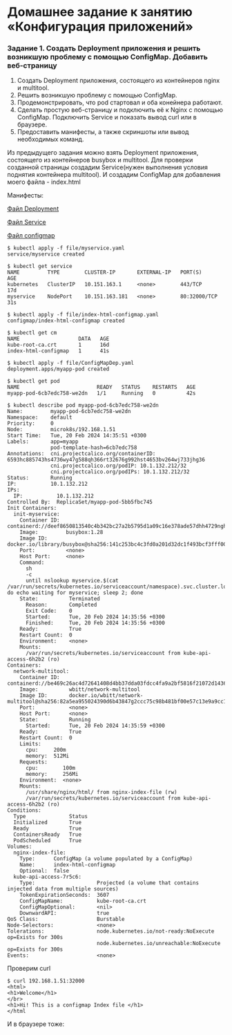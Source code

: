 # Домашнее задание к занятию «Конфигурация приложений»
### Задание 1. Создать Deployment приложения и решить возникшую проблему с помощью ConfigMap. Добавить веб-страницу
1) Создать Deployment приложения, состоящего из контейнеров nginx и multitool.
2) Решить возникшую проблему с помощью ConfigMap.
3) Продемонстрировать, что pod стартовал и оба конейнера работают.
4) Сделать простую веб-страницу и подключить её к Nginx с помощью ConfigMap. Подключить Service и показать вывод curl или в браузере.
5) Предоставить манифесты, а также скриншоты или вывод необходимых команд.

Из предыдущего задания можно взять Deployment приложения, состоящего из контейнеров busybox и multitool. Для проверки созданной страницы создадим Service(нужен выполнения условия поднятия контейнера multitool). И создадим ConfigMap для добавления моего файла - index.html

Манифесты:

[Файл Deployment](https://github.com/dikalov/devops-28/blob/main/kuber-homeworks/2.3%20/file%20/ConfigMapDep.yaml)

[Файл Service](https://github.com/dikalov/devops-28/blob/main/kuber-homeworks/2.3%20/file%20/myservice.yaml)

[Файл configmap](https://github.com/dikalov/devops-28/blob/main/kuber-homeworks/2.3%20/file%20/index-html-configmap.yaml)

```
$ kubectl apply -f file/myservice.yaml 
service/myservice created

$ kubectl get service
NAME         TYPE        CLUSTER-IP       EXTERNAL-IP   PORT(S)                         AGE
kubernetes   ClusterIP   10.151.163.1     <none>        443/TCP                         17d
myservice    NodePort    10.151.163.181   <none>        80:32000/TCP                    31s

$ kubectl apply -f file/index-html-configmap.yaml 
configmap/index-html-configmap created

$ kubectl get cm
NAME                   DATA   AGE
kube-root-ca.crt       1      16d
index-html-configmap   1      41s

$ kubectl apply -f file/ConfigMapDep.yaml 
deployment.apps/myapp-pod created

$ kubectl get pod
NAME                         READY   STATUS    RESTARTS   AGE
myapp-pod-6cb7edc758-we2dn   1/1     Running   0          42s
```
```
$ kubectl describe pod myapp-pod-6cb7edc758-we2dn
Name:         myapp-pod-6cb7edc758-we2dn
Namespace:    default
Priority:     0
Node:         microk8s/192.168.1.51
Start Time:   Tue, 20 Feb 2024 14:35:51 +0300
Labels:       app=myapp
              pod-template-hash=6cb7edc758
Annotations:  cni.projectcalico.org/containerID: 6593hc885743hs4736wy47g588qh366rt32676g992hst4653bv264wj733jhg36
              cni.projectcalico.org/podIP: 10.1.132.212/32
              cni.projectcalico.org/podIPs: 10.1.132.212/32
Status:       Running
IP:           10.1.132.212
IPs:
  IP:           10.1.132.212
Controlled By:  ReplicaSet/myapp-pod-5bb5fbc745
Init Containers:
  init-myservice:
    Container ID:  containerd://deef8650813540c4b342bc27a2b5795d1a09c16e378ade57dhh4729ngh45gsf4
    Image:         busybox:1.28
    Image ID:      docker.io/library/busybox@sha256:141c253bc4c3fd0a201d32dc1f493bcf3fff003b6df416dea4f41046e0f37d47
    Port:          <none>
    Host Port:     <none>
    Command:
      sh
      -c
      until nslookup myservice.$(cat /var/run/secrets/kubernetes.io/serviceaccount/namespace).svc.cluster.local; do echo waiting for myservice; sleep 2; done
    State:          Terminated
      Reason:       Completed
      Exit Code:    0
      Started:      Tue, 20 Feb 2024 14:35:56 +0300
      Finished:     Tue, 20 Feb 2024 14:35:56 +0300
    Ready:          True
    Restart Count:  0
    Environment:    <none>
    Mounts:
      /var/run/secrets/kubernetes.io/serviceaccount from kube-api-access-6h2b2 (ro)
Containers:
  network-multitool:
    Container ID:   containerd://be469c26ac4d72641408d4bb37dda03fdcc4fa9a2bf5816f21072d1436bc640a
    Image:          wbitt/network-multitool
    Image ID:       docker.io/wbitt/network-multitool@sha256:82a5ea955024390d6b43847g2ccc75c98b481bf00e57c13e9a9cc1458eb92652
    Port:           <none>
    Host Port:      <none>
    State:          Running
      Started:      Tue, 20 Feb 2024 14:35:59 +0300
    Ready:          True
    Restart Count:  0
    Limits:
      cpu:     200m
      memory:  512Mi
    Requests:
      cpu:        100m
      memory:     256Mi
    Environment:  <none>
    Mounts:
      /usr/share/nginx/html/ from nginx-index-file (rw)
      /var/run/secrets/kubernetes.io/serviceaccount from kube-api-access-6h2b2 (ro)
Conditions:
  Type              Status
  Initialized       True
  Ready             True
  ContainersReady   True
  PodScheduled      True
Volumes:
  nginx-index-file:
    Type:      ConfigMap (a volume populated by a ConfigMap)
    Name:      index-html-configmap
    Optional:  false
  kube-api-access-7r5c6:
    Type:                    Projected (a volume that contains injected data from multiple sources)
    TokenExpirationSeconds:  3607
    ConfigMapName:           kube-root-ca.crt
    ConfigMapOptional:       <nil>
    DownwardAPI:             true
QoS Class:                   Burstable
Node-Selectors:              <none>
Tolerations:                 node.kubernetes.io/not-ready:NoExecute op=Exists for 300s
                             node.kubernetes.io/unreachable:NoExecute op=Exists for 300s
Events:                      <none>
```
Проверим curl
```
$ curl 192.168.1.51:32000
<html>
<h1>Welcome</h1>
</br>
<h1>Hi! This is a configmap Index file </h1>
</html
```
И в браузере тоже:



